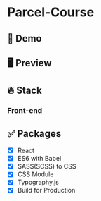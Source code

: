 # Parcel-Course

## 🔗 Demo

## 🖥 Preview

## 🔥 Stack

### Front-end

## ✅ Packages

- [x] React
- [x] ES6 with Babel
- [x] SASS(SCSS) to CSS
- [x] CSS Module
- [x] Typography.js
- [x] Build for Production
